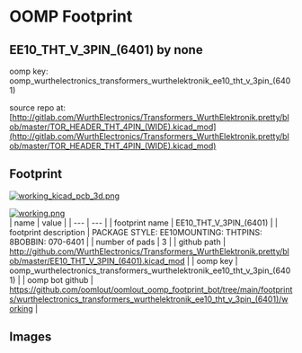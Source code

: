 # OOMP Footprint  
## EE10_THT_V_3PIN_(6401)  by none  
  
oomp key: oomp_wurthelectronics_transformers_wurthelektronik_ee10_tht_v_3pin_(6401)  
  
source repo at: [http://gitlab.com/WurthElectronics/Transformers_WurthElektronik.pretty/blob/master/TOR_HEADER_THT_4PIN_(WIDE).kicad_mod](http://gitlab.com/WurthElectronics/Transformers_WurthElektronik.pretty/blob/master/TOR_HEADER_THT_4PIN_(WIDE).kicad_mod)  
## Footprint  
  
[![working_kicad_pcb_3d.png](working_kicad_pcb_3d_600.png)](working_kicad_pcb_3d.png)  
  
[![working.png](working_600.png)](working.png)  
| name | value | 
| --- | --- | 
| footprint name | EE10_THT_V_3PIN_(6401) | 
| footprint description | PACKAGE STYLE: EE10MOUNTING: THTPINS: 8BOBBIN: 070-6401 | 
| number of pads | 3 | 
| github path | http://github.com/WurthElectronics/Transformers_WurthElektronik.pretty/blob/master/EE10_THT_V_3PIN_(6401).kicad_mod | 
| oomp key | oomp_wurthelectronics_transformers_wurthelektronik_ee10_tht_v_3pin_(6401) | 
| oomp bot github | https://github.com/oomlout/oomlout_oomp_footprint_bot/tree/main/footprints/wurthelectronics_transformers_wurthelektronik_ee10_tht_v_3pin_(6401)/working | 
## Images  

